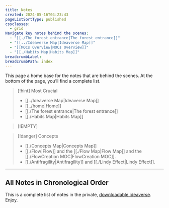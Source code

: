 ```yaml
---
title: Notes
created: 2024-05-16T04:23:43
pageListSortType: published
cssclasses:
  - grid
Navigate key notes behind the scenes:
  - "[[./The forest entrance|The forest entrance]]"
  - "[[../Ideaverse Map|Ideaverse Map]]"
  - "[[MOCs Overview|MOCs Overview]]"
  - "[[./Habits Map|Habits Map]]"
breadcrumbLabel: 
breadcrumbPath: index
---
```

This page a home base for the notes that are behind the scenes. At the bottom of the page, you’ll find a complete list.

> [!hint] Most Crucial
> - [[../Ideaverse Map|Ideaverse Map]]
> - [[../home|Home]]
> - [[./The forest entrance|The forest entrance]]
> - [[./Habits Map|Habits Map]]

> [!EMPTY] 

> [!danger] Concepts
> - [[./Concepts Map|Concepts Map]]
> - [[./Flow|Flow]] and the [[./Flow Map|Flow Map]] and the [[./FlowCreation MOC|FlowCreation MOC]].
> - [[./Antifragility|Antifragility]] and [[./Lindy Effect|Lindy Effect]].

---

## All Notes in Chronological Order

This is a complete list of notes in the private, [downloadable ideaverse](https://start.linkingyourthinking.com/ideaverse-for-obsidian). Enjoy.

